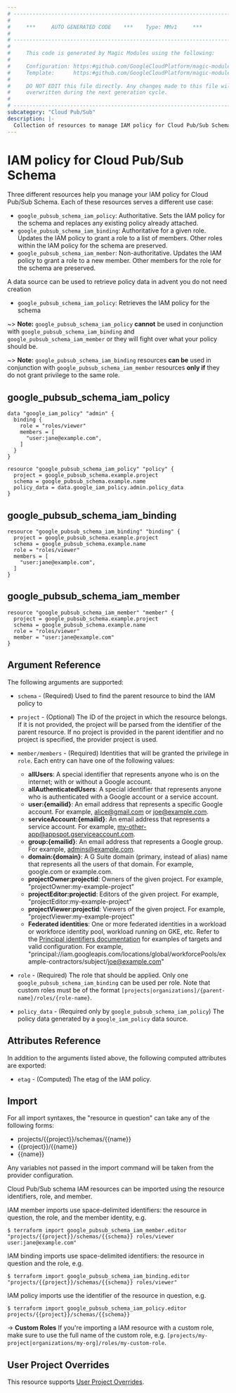```yaml
---
# ----------------------------------------------------------------------------
#
#     ***     AUTO GENERATED CODE    ***    Type: MMv1     ***
#
# ----------------------------------------------------------------------------
#
#     This code is generated by Magic Modules using the following:
#
#     Configuration: https:#github.com/GoogleCloudPlatform/magic-modules/tree/main/mmv1/products/pubsub/Schema.yaml
#     Template:      https:#github.com/GoogleCloudPlatform/magic-modules/tree/main/mmv1/templates/terraform/resource_iam.html.markdown.tmpl
#
#     DO NOT EDIT this file directly. Any changes made to this file will be
#     overwritten during the next generation cycle.
#
# ----------------------------------------------------------------------------
subcategory: "Cloud Pub/Sub"
description: |-
  Collection of resources to manage IAM policy for Cloud Pub/Sub Schema
---
```


# IAM policy for Cloud Pub/Sub Schema

Three different resources help you manage your IAM policy for Cloud Pub/Sub Schema. Each of these resources serves a different use case:

* `google_pubsub_schema_iam_policy`: Authoritative. Sets the IAM policy for the schema and replaces any existing policy already attached.
* `google_pubsub_schema_iam_binding`: Authoritative for a given role. Updates the IAM policy to grant a role to a list of members. Other roles within the IAM policy for the schema are preserved.
* `google_pubsub_schema_iam_member`: Non-authoritative. Updates the IAM policy to grant a role to a new member. Other members for the role for the schema are preserved.

A data source can be used to retrieve policy data in advent you do not need creation

* `google_pubsub_schema_iam_policy`: Retrieves the IAM policy for the schema

~> **Note:** `google_pubsub_schema_iam_policy` **cannot** be used in conjunction with `google_pubsub_schema_iam_binding` and `google_pubsub_schema_iam_member` or they will fight over what your policy should be.

~> **Note:** `google_pubsub_schema_iam_binding` resources **can be** used in conjunction with `google_pubsub_schema_iam_member` resources **only if** they do not grant privilege to the same role.



## google_pubsub_schema_iam_policy

```hcl
data "google_iam_policy" "admin" {
  binding {
    role = "roles/viewer"
    members = [
      "user:jane@example.com",
    ]
  }
}

resource "google_pubsub_schema_iam_policy" "policy" {
  project = google_pubsub_schema.example.project
  schema = google_pubsub_schema.example.name
  policy_data = data.google_iam_policy.admin.policy_data
}
```

## google_pubsub_schema_iam_binding

```hcl
resource "google_pubsub_schema_iam_binding" "binding" {
  project = google_pubsub_schema.example.project
  schema = google_pubsub_schema.example.name
  role = "roles/viewer"
  members = [
    "user:jane@example.com",
  ]
}
```

## google_pubsub_schema_iam_member

```hcl
resource "google_pubsub_schema_iam_member" "member" {
  project = google_pubsub_schema.example.project
  schema = google_pubsub_schema.example.name
  role = "roles/viewer"
  member = "user:jane@example.com"
}
```


## Argument Reference

The following arguments are supported:

* `schema` - (Required) Used to find the parent resource to bind the IAM policy to

* `project` - (Optional) The ID of the project in which the resource belongs.
    If it is not provided, the project will be parsed from the identifier of the parent resource. If no project is provided in the parent identifier and no project is specified, the provider project is used.

* `member/members` - (Required) Identities that will be granted the privilege in `role`.
  Each entry can have one of the following values:
  * **allUsers**: A special identifier that represents anyone who is on the internet; with or without a Google account.
  * **allAuthenticatedUsers**: A special identifier that represents anyone who is authenticated with a Google account or a service account.
  * **user:{emailid}**: An email address that represents a specific Google account. For example, alice@gmail.com or joe@example.com.
  * **serviceAccount:{emailid}**: An email address that represents a service account. For example, my-other-app@appspot.gserviceaccount.com.
  * **group:{emailid}**: An email address that represents a Google group. For example, admins@example.com.
  * **domain:{domain}**: A G Suite domain (primary, instead of alias) name that represents all the users of that domain. For example, google.com or example.com.
  * **projectOwner:projectid**: Owners of the given project. For example, "projectOwner:my-example-project"
  * **projectEditor:projectid**: Editors of the given project. For example, "projectEditor:my-example-project"
  * **projectViewer:projectid**: Viewers of the given project. For example, "projectViewer:my-example-project"
  * **Federated identities**: One or more federated identities in a workload or workforce identity pool, workload running on GKE, etc. Refer to the [Principal identifiers documentation](https://cloud.google.com/iam/docs/principal-identifiers#allow) for examples of targets and valid configuration. For example, "principal://iam.googleapis.com/locations/global/workforcePools/example-contractors/subject/joe@example.com"

* `role` - (Required) The role that should be applied. Only one
    `google_pubsub_schema_iam_binding` can be used per role. Note that custom roles must be of the format
    `[projects|organizations]/{parent-name}/roles/{role-name}`.

* `policy_data` - (Required only by `google_pubsub_schema_iam_policy`) The policy data generated by
  a `google_iam_policy` data source.

## Attributes Reference

In addition to the arguments listed above, the following computed attributes are
exported:

* `etag` - (Computed) The etag of the IAM policy.

## Import

For all import syntaxes, the "resource in question" can take any of the following forms:

* projects/{{project}}/schemas/{{name}}
* {{project}}/{{name}}
* {{name}}

Any variables not passed in the import command will be taken from the provider configuration.

Cloud Pub/Sub schema IAM resources can be imported using the resource identifiers, role, and member.

IAM member imports use space-delimited identifiers: the resource in question, the role, and the member identity, e.g.
```
$ terraform import google_pubsub_schema_iam_member.editor "projects/{{project}}/schemas/{{schema}} roles/viewer user:jane@example.com"
```

IAM binding imports use space-delimited identifiers: the resource in question and the role, e.g.
```
$ terraform import google_pubsub_schema_iam_binding.editor "projects/{{project}}/schemas/{{schema}} roles/viewer"
```

IAM policy imports use the identifier of the resource in question, e.g.
```
$ terraform import google_pubsub_schema_iam_policy.editor projects/{{project}}/schemas/{{schema}}
```

-> **Custom Roles** If you're importing a IAM resource with a custom role, make sure to use the
 full name of the custom role, e.g. `[projects/my-project|organizations/my-org]/roles/my-custom-role`.

## User Project Overrides

This resource supports [User Project Overrides](https://registry.terraform.io/providers/hashicorp/google/latest/docs/guides/provider_reference#user_project_override).
